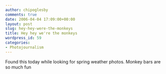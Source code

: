 ```yaml
---
author: chipoglesby
comments: true
date: 2006-04-04 17:09:00+00:00
layout: post
slug: hey-hey-were-the-monkeys
title: Hey hey we're the monkeys
wordpress_id: 59
categories:
- Photojournalism
---
```


Found this today while looking for spring weather photos. Monkey bars are so much fun![![](http://photos1.blogger.com/blogger/3124/2183/400/monkies.jpg)](http://photos1.blogger.com/blogger/3124/2183/1600/monkies.jpg)
